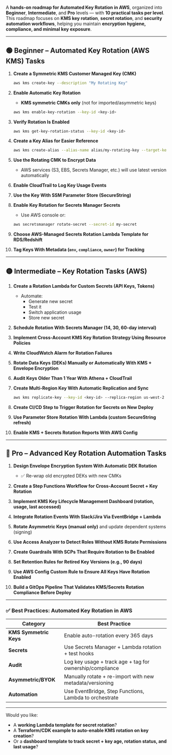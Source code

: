 A **hands-on roadmap for Automated Key Rotation in AWS**, organized into **Beginner**, **Intermediate**, and **Pro** levels — with **10 practical tasks per level**. This roadmap focuses on **KMS key rotation**, **secret rotation**, and **security automation workflows**, helping you maintain **encryption hygiene, compliance, and minimal key exposure**.

---

## 🟢 Beginner – Automated Key Rotation (AWS KMS) Tasks

1. **Create a Symmetric KMS Customer Managed Key (CMK)**
   ```bash
   aws kms create-key --description "My Rotating Key"
   ```

2. **Enable Automatic Key Rotation**
   - **KMS symmetric CMKs only** (not for imported/asymmetric keys)
   ```bash
   aws kms enable-key-rotation --key-id <key-id>
   ```

3. **Verify Rotation Is Enabled**
   ```bash
   aws kms get-key-rotation-status --key-id <key-id>
   ```

4. **Create a Key Alias for Easier Reference**
   ```bash
   aws kms create-alias --alias-name alias/my-rotating-key --target-key-id <key-id>
   ```

5. **Use the Rotating CMK to Encrypt Data**
   - AWS services (S3, EBS, Secrets Manager, etc.) will use latest version automatically

6. **Enable CloudTrail to Log Key Usage Events**

7. **Use the Key With SSM Parameter Store (SecureString)**

8. **Enable Key Rotation for Secrets Manager Secrets**
   - Use AWS console or:
   ```bash
   aws secretsmanager rotate-secret --secret-id my-secret
   ```

9. **Choose AWS-Managed Secrets Rotation Lambda Template for RDS/Redshift**

10. **Tag Keys With Metadata (`env`, `compliance`, `owner`) for Tracking**

---

## 🟡 Intermediate – Key Rotation Tasks (AWS)

1. **Create a Rotation Lambda for Custom Secrets (API Keys, Tokens)**
   - Automate:
     - Generate new secret
     - Test it
     - Switch application usage
     - Store new secret

2. **Schedule Rotation With Secrets Manager (14, 30, 60-day interval)**

3. **Implement Cross-Account KMS Key Rotation Strategy Using Resource Policies**

4. **Write CloudWatch Alarm for Rotation Failures**

5. **Rotate Data Keys (DEKs) Manually or Automatically With KMS + Envelope Encryption**

6. **Audit Keys Older Than 1 Year With Athena + CloudTrail**

7. **Create Multi-Region Key With Automatic Replication and Sync**
   ```bash
   aws kms replicate-key --key-id <key-id> --replica-region us-west-2
   ```

8. **Create CI/CD Step to Trigger Rotation for Secrets on New Deploy**

9. **Use Parameter Store Rotation With Lambda (custom SecureString refresh)**

10. **Enable KMS + Secrets Rotation Reports With AWS Config**

---

## 🔴 Pro – Advanced Key Rotation Automation Tasks

1. **Design Envelope Encryption System With Automatic DEK Rotation**
   - ✅ Re-wrap old encrypted DEKs with new CMKs

2. **Create a Step Functions Workflow for Cross-Account Secret + Key Rotation**

3. **Implement KMS Key Lifecycle Management Dashboard (rotation, usage, last accessed)**

4. **Integrate Rotation Events With Slack/Jira Via EventBridge + Lambda**

5. **Rotate Asymmetric Keys (manual only)** and update dependent systems (signing)

6. **Use Access Analyzer to Detect Roles Without KMS Rotate Permissions**

7. **Create Guardrails With SCPs That Require Rotation to Be Enabled**

8. **Set Retention Rules for Retired Key Versions (e.g., 90 days)**

9. **Use AWS Config Custom Rule to Ensure All Keys Have Rotation Enabled**

10. **Build a GitOps Pipeline That Validates KMS/Secrets Rotation Compliance Before Deploy**

---

### ✅ Best Practices: Automated Key Rotation in AWS

| Category              | Best Practice                                           |
|------------------------|---------------------------------------------------------|
| **KMS Symmetric Keys** | Enable auto-rotation every 365 days                     |
| **Secrets**            | Use Secrets Manager + Lambda rotation + test hooks      |
| **Audit**              | Log key usage + track age + tag for ownership/compliance|
| **Asymmetric/BYOK**    | Manually rotate + re-import with new metadata/versioning |
| **Automation**         | Use EventBridge, Step Functions, Lambda to orchestrate  |

---

Would you like:
- A **working Lambda template for secret rotation**?
- A **Terraform/CDK example to auto-enable KMS rotation on key creation**?
- Or a **dashboard template to track secret + key age, rotation status, and last usage**?

